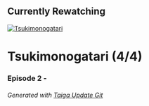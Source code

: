 ﻿
## Currently Rewatching

[![Tsukimonogatari](https://s4.anilist.co/file/anilistcdn/media/anime/cover/medium/bx20918-2InvV6EsOScm.png)](https://anilist.co/anime/20918)

# Tsukimonogatari (4/4)

### Episode 2 - 

###### *Generated with [Taiga Update Git](https://github.com/nike4613/taiga-update-git)*